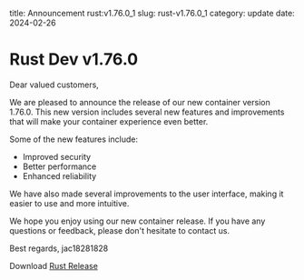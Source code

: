 title: Announcement rust:v1.76.0_1
slug: rust-v1.76.0_1
category: update
date: 2024-02-26

# Rust Dev v1.76.0

Dear valued customers,

We are pleased to announce the release of our new container version 1.76.0. This new version includes several new features and improvements that will make your container experience even better.

Some of the new features include:

- Improved security
- Better performance
- Enhanced reliability

We have also made several improvements to the user interface, making it easier to use and more intuitive.

We hope you enjoy using our new container release. If you have any questions or feedback, please don't hesitate to contact us.

Best regards,
jac18281828

Download [Rust Release](https://github.com/jac18281828/rust/pkgs/container/rust)

